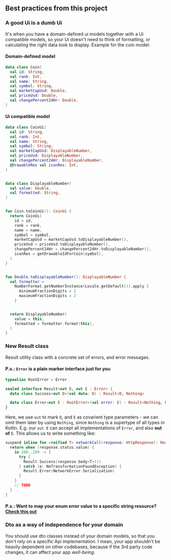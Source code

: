 ## Best practices from this project

### A good Ui is a dumb Ui
It's when you have a domain-defined ui models together with a Ui compatible models, so your Ui doesn't need to think of
formatting, or calculating the right data look to display. Example for the coin model:

#### Domain-defined model
```kotlin
data class Coin(
  val id: String,
  val rank: Int,
  val name: String,
  val symbol: String,
  val marketCapUsd: Double,
  val priceUsd: Double,
  val changePercent24Hr: Double,
)
```

#### Ui compatible model
```kotlin
data class CoinUi(
  val id: String,
  val rank: Int,
  val name: String,
  val symbol: String,
  val marketCapUsd: DisplayableNumber,
  val priceUsd: DisplayableNumber,
  val changePercent24Hr: DisplayableNumber,
  @DrawableRes val iconRes: Int,
)


data class DisplayableNumber(
  val value: Double,
  val formatted: String,
)


fun Coin.toCoinUi(): CoinUi {
  return CoinUi(
    id = id,
    rank = rank,
    name = name,
    symbol = symbol,
    marketCapUsd = marketCapUsd.toDisplayableNumber(),
    priceUsd = priceUsd.toDisplayableNumber(),
    changePercent24Hr = changePercent24Hr.toDisplayableNumber(),
    iconRes = getDrawableIdForCoin(symbol),
  )
}


fun Double.toDisplayableNumber(): DisplayableNumber {
  val formatter =
    NumberFormat.getNumberInstance(Locale.getDefault()).apply {
      minimumFractionDigits = 2
      maximumFractionDigits = 2
    }


  return DisplayableNumber(
    value = this,
    formatted = formatter.format(this),
  )
}
```

### New Result class
Result utility class with a concrete set of errors, and error messages.

#### P.s.: `Error` is a plain marker interface just for you
```kotlin
typealias RootError = Error

sealed interface Result<out D, out E : Error> {
  data class Success<out D>(val data: D) : Result<D, Nothing>

  data class Error<out E : RootError>(val error: E) : Result<Nothing, E>
}
```

Here, we use `out` to mark `D`, and `E` as covarient type parameters - we can omit them later by using
`Nothing`, since `Nothing` is a supertype of all types in Kotlin. E.g. our `out E` can accept all 
implementations of `Error`, and also **out of** `E`. This allows us to write something like:

```kotlin
suspend inline fun <reified T> networkCall(response: HttpResponse): Result<T, NetworkError> {
  return when (response.status.value) {
    in 200..299 -> {
      try {
        Result.Success(response.body<T>())
      } catch (e: NoTransformationFoundException) {
        Result.Error(NetworkError.Serialization)
      }
    }
    // TODO
  }
}
```

#### P.s.: Want to map your enum error value to a specific string resource? [Check this out][string-resource-wo-context]

### Dto as a way of independence for your domain
You should use dto classes instead of your domain models, so that you don't rely on a specific Api implementation. I mean, your
app shouldn't be heavily dependent on other codebases, because if the 3rd party code changes, it can affect your app *well-being*.


[string-resource-wo-context]: https://youtu.be/mB1Lej0aDus?si=yzYd-7Ndp3Jjy-Ie
